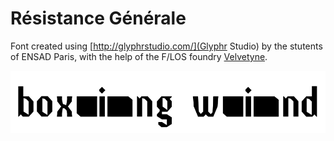 # Résistance Générale

Font created using [http://glyphrstudio.com/](Glyphr Studio) by the stutents of ENSAD Paris, with the help of the F/LOS foundry [Velvetyne](http://velvetyne.fr/).

![Specimen image](specimen.png)
